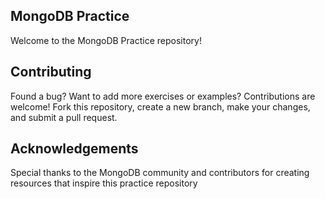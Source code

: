 ## MongoDB Practice
Welcome to the MongoDB Practice repository! 

## Contributing
Found a bug? Want to add more exercises or examples? Contributions are welcome! Fork this repository, create a new branch, make your changes, and submit a pull request.

## Acknowledgements
Special thanks to the MongoDB community and contributors for creating resources that inspire this practice repository
